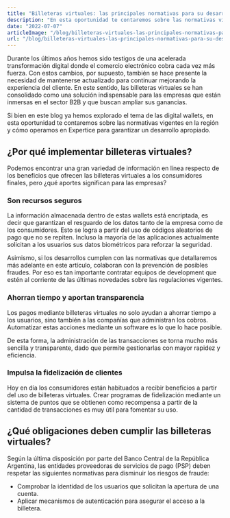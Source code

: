 ```yaml
---
title: "Billeteras virtuales: las principales normativas para su desarrollo"
description: "En esta oportunidad te contaremos sobre las normativas vigentes en la región y cómo operamos en Expertice para garantizar un desarrollo apropiado."
date: "2022-07-07"
articleImage: "/blog/billeteras-virtuales-las-principales-normativas-para-su-desarrollo.jpg"
url: "/blog/billeteras-virtuales-las-principales-normativas-para-su-desarrollo"
---
```


Durante los últimos años hemos sido testigos de una acelerada transformación digital donde el comercio electrónico cobra cada vez más fuerza. Con estos cambios, por supuesto, también se hace presente la necesidad de mantenerse actualizado para continuar mejorando la experiencia del cliente. En este sentido, las billeteras virtuales se han consolidado como una solución indispensable para las empresas que están inmersas en el sector B2B y que buscan ampliar sus ganancias.

Si bien en este blog ya hemos explorado el tema de las digital wallets, en esta oportunidad te contaremos sobre las normativas vigentes en la región y cómo operamos en Expertice para garantizar un desarrollo apropiado.

## ¿Por qué implementar billeteras virtuales?

Podemos encontrar una gran variedad de información en línea respecto de los beneficios que ofrecen las billeteras virtuales a los consumidores finales, pero ¿qué aportes significan para las empresas?

### Son recursos seguros

La información almacenada dentro de estas wallets está encriptada, es decir que garantizan el resguardo de los datos tanto de la empresa como de los consumidores. Esto se logra a partir del uso de códigos aleatorios de pago que no se repiten. Incluso la mayoría de las aplicaciones actualmente solicitan a los usuarios sus datos biométricos para reforzar la seguridad.

Asimismo, si los desarrollos cumplen con las normativas que detallaremos más adelante en este artículo, colaboran con la prevención de posibles fraudes. Por eso es tan importante contratar equipos de development que estén al corriente de las últimas novedades sobre las regulaciones vigentes.

### Ahorran tiempo y aportan transparencia

Los pagos mediante billeteras virtuales no solo ayudan a ahorrar tiempo a los usuarios, sino también a las compañías que administran los cobros. Automatizar estas acciones mediante un software es lo que lo hace posible.

De esta forma, la administración de las transacciones se torna mucho más sencilla y transparente, dado que permite gestionarlas con mayor rapidez y eficiencia.

### Impulsa la fidelización de clientes

Hoy en día los consumidores están habituados a recibir beneficios a partir del uso de billeteras virtuales. Crear programas de fidelización mediante un sistema de puntos que se obtienen como recompensa a partir de la cantidad de transacciones es muy útil para fomentar su uso.

## ¿Qué obligaciones deben cumplir las billeteras virtuales?

Según la última disposición por parte del Banco Central de la República Argentina, las entidades proveedoras de servicios de pago (PSP) deben respetar las siguientes normativas para disminuir los riesgos de fraude:

- Comprobar la identidad de los usuarios que solicitan la apertura de una cuenta.
- Aplicar mecanismos de autenticación para asegurar el acceso a la billetera.
